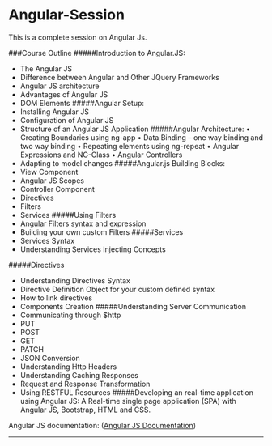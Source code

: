# Angular-Session
This is a complete session on Angular Js.

###Course Outline
#####Introduction to Angular.JS:
*	The Angular JS
*	Difference between Angular and Other JQuery Frameworks
*	Angular JS architecture
*	Advantages of Angular JS
*	DOM Elements
#####Angular Setup:
*	Installing Angular JS
*	Configuration of Angular JS
*	Structure of an Angular JS Application
#####Angular Architecture:
•	Creating Boundaries using ng-app
•	Data Binding – one way binding and two way binding
•	Repeating elements using ng-repeat
•	Angular Expressions and NG-Class
•	Angular Controllers
*	Adapting to model changes
#####Angular.js Building Blocks:
*	View Component
*	Angular JS Scopes
*	Controller Component
*	Directives
*	Filters
*	Services
#####Using Filters
*	Angular Filters syntax and expression
*	Building your own custom Filters
#####Services
*	Services Syntax
*	Understanding Services Injecting Concepts

#####Directives
*	Understanding Directives Syntax
*	Directive Definition Object for your custom defined syntax
*	How to link directives
*	Components Creation
#####Understanding Server Communication
*	Communicating through $http
*	PUT
*	POST
*	GET
*	PATCH
*	JSON Conversion
*	Understanding Http Headers
*	Understanding Caching Responses
*	Request and Response Transformation
*	Using RESTFUL Resources
#####Developing an real-time application using Angular JS:
	A Real-time single page application (SPA) with Angular JS, Bootstrap, HTML and CSS.

Angular JS documentation: ([Angular JS Documentation](https://docs.angularjs.org/guide/)) 

*************************************************************************************************************************************
